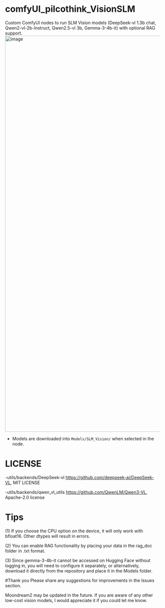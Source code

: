 # comfyUI_pilcothink_VisionSLM

Custom ComfyUI nodes to run SLM Vision models (DeepSeek-vl 1.3b chat, Qwen2-vl-2b-Instruct, Qwen2.5-vl 3b, Gemma-3-4b-it) with optional RAG support.
<img width="2645" height="1288" alt="image" src="https://github.com/user-attachments/assets/739c01a6-ac6b-4067-97f7-4ace33c8536c" />



- Models are downloaded into `Models/SLM_Vision/` when selected in the node.


# LICENSE
-utils/backends/DeepSeek-vl 
https://github.com/deepseek-ai/DeepSeek-VL, MIT LICENSE

-utils/backends/qwen_vl_utils
https://github.com/QwenLM/Qwen3-VL, Apache-2.0 license


# Tips

(1) If you choose the CPU option on the device, it will only work with bfloat16. Other dtypes will result in errors.

(2) You can enable RAG functionality by placing your data in the rag_doc folder in .txt format.

(3) Since gemma-3-4b-it cannot be accessed on Hugging Face without logging in, you will need to configure it separately, or alternatively, download it directly from the repository and place it in the Models folder.


#Thank you
Please share any suggestions for improvements in the Issues section.

Moondream2 may be updated in the future. If you are aware of any other low-cost vision models, I would appreciate it if you could let me know.
